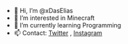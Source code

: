 - 👋 Hi, I’m @xDasElias
- 👀 I’m interested in Minecraft
- 🌱 I’m currently learning Programming
- 📫 Contact: [Twitter](https://twitter.com/xDasElias) , [Instagram](https://instagram.com/xdaselias) 

<!---
xDasElias/xDasElias is a ✨ special ✨ repository because its `README.md` (this file) appears on your GitHub profile.
You can click the Preview link to take a look at your changes.
--->
